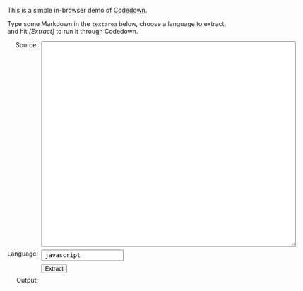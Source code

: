<script type="text/javascript" src="https://cdn.jsdelivr.net/npm/marked/lib/marked.js"></script>
<script type="text/javascript" src="https://cdn.jsdelivr.net/npm/codedown/lib/codedown.js"></script>
<script type="text/javascript">
  function demo() {
    var src = document.getElementById('src').value;
    var lang = document.getElementById('lang').value;
    document.getElementById('output').innerHTML = codedown(src, lang);
    return false;
  }
</script>

<style type="text/css">
  .table {
    display: table;
    width: 100%;
  }
  .table-row {
    display: table-row;
  }
  .table-left {
    display: table-cell;
    vertical-align: top;
    text-align: right;
    padding-right: 1ex;
    padding-bottom: 0.5em;
    width: 1px;
  }
  .table-right {
    display: table-cell;
    padding-bottom: 0.5em;
    vertical-align: top;
  }
  textarea, input#lang {
    font-family: monospace;
    padding: 0.25em 0.75ex;
  }
  textarea {
    width: 72ex;
    height: 35em;
  }
  pre#output {
    border-left: 2px solid #ccc;
    margin-left: 1ex;
    padding-left: 2ex;
  }
</style>

This is a simple in-browser demo of
[Codedown](https://github.com/earldouglas/codedown).

Type some Markdown in the `textarea` below, choose a language to
extract, and hit *[Extract]* to run it through Codedown.

<form onsubmit="return demo();">
 <div class="table">

  <div class="table-row">
   <div class="table-left">Source:</div>
   <div class="table-right"><textarea class="left" id="src"></textarea></div>
  </div>

  <div class="table-row">
   <div class="table-left">Language:</div>
   <div class="table-right"><input id="lang" value="javascript"/></div>
  </div>

  <div class="table-row">
   <div class="table-left"></div>
   <div class="table-right"><input type="submit" value="Extract" /></div>
  </div>

  <div class="table-row">
   <div class="table-left">Output:</div>
   <div class="table-right"><pre id="output"></pre></div>
  </div>

 </div>
</form>

<script type="text/javascript">
  document.getElementById('src').value =
    [ '# This is Markdown!'
    , ''
    , '## About'
    , ''
    , 'This is a simple Markdown document to demonstrate code extraction using'
    , 'codedown.'
    , ''
    , 'Here\'s a JavaScript code block:'
    , ''
    , '```javascript'
    , 'var x = 42;'
    , '```'
    , ''
    , '## Usage'
    , ''
    , 'Send this Markdown content through codedown by posting it to codedown.'
    , ''
    , 'Here\'s another JavaScript code block:'
    , ''
    , '```javascript'
    , 'console.log(x);'
    , '```'
    ].join('\n');
</script>
